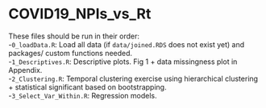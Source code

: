 # COVID19_NPIs_vs_Rt
These files should be run in their order:  
-`0_loadData.R`: Load all data (if `data/joined.RDS` does not exist yet) and packages/ custom functions needed.  
-`1_Descriptives.R`: Descriptive plots. Fig 1 + data missingness plot in Appendix.  
-`2_Clustering.R`: Temporal clustering exercise using hierarchical clustering + statistical significant based on bootstrapping.  
-`3_Select_Var_Within.R`: Regression models. 
